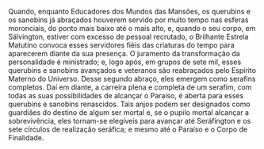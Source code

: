 ﻿Quando, enquanto Educadores dos Mundos das Mansões, os querubins e os sanobins já abraçados houverem servido por muito tempo nas esferas moronciais, do ponto mais baixo até o mais alto, e, quando o seu corpo, em Sálvington, estiver com excesso de pessoal recrutado, o Brilhante Estrela Matutino convoca esses servidores fiéis das criaturas do tempo para aparecerem diante da sua presença. O juramento da transformação da personalidade é ministrado; e, logo após, em grupos de sete mil, esses querubins e sanobins avançados e veteranos são reabraçados pelo Espírito Materno do Universo. Desse segundo abraço, eles emergem como serafins completos. Daí em diante, a carreira plena e completa de um serafim, com todas as suas possibilidades de alcançar o Paraíso, é aberta para esses querubins e sanobins renascidos. Tais anjos podem ser designados como guardiães do destino de algum ser mortal e, se o pupilo mortal alcançar a sobrevivência, eles tornam-se elegíveis para avançar até Seráfington e os sete círculos de realização seráfica; e mesmo até o Paraíso e o Corpo de Finalidade.